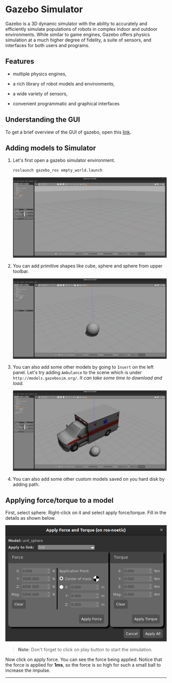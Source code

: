 # Gazebo Simulator

Gazebo is a 3D dynamic simulator with the ability to accurately and efficiently simulate populations of robots in complex indoor and outdoor environments. While similar to game engines, Gazebo offers physics simulation at a much higher degree of fidelity, a suite of sensors, and interfaces for both users and programs.

## Features

-   multiple physics engines,

-   a rich library of robot models and environments,

-   a wide variety of sensors,

-   convenient programmatic and graphical interfaces

## Understanding the GUI

To get a brief overview of the GUI of gazebo, open this [link](http://gazebosim.org/tutorials?cat=guided_b&tut=guided_b2).

## Adding models to Simulator

1. Let's first open a gazebo simulator environment.

    ```bash
    roslaunch gazebo_ros empty_world.launch 
    ```

    ![Gazebo](../gazebo.png)

1. You can add primitive shapes like cube, sphere and sphere from upper toolbar.

    ![Sphere](sphere.png)

1. You can also add some other models by going to `Insert` on the left panel. Let's try adding `Ambulance` to the scene which is under `http://models.gazebosim.org/`. _It can take some time to download and load._

    ![Ambulance](ambulance.png)

1. You can also add some other custom models saved on you hard disk by adding path.


## Applying force/torque to a model

First, select sphere. Right-click on it and select apply force/torque. Fill in the details as shown below.

<center>

![Applying force](apply_force.png)

</center>

> **Note**: Don't forget to click on play button to start the simulation.

Now click on apply force. You can see the force being applied. Notice that the force is applied for **1ms**, so the force is so high for such a small ball to increase the impulse.

---